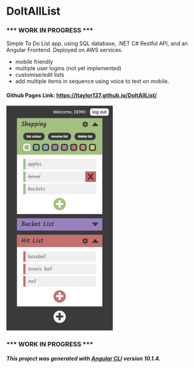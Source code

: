 # DoItAllList

### *** WORK IN PROGRESS ***

Simple To Do List app. using SQL database, .NET C# Restful API, and an Angular Frontend. Deployed on AWS services.

- mobile friendly
- multiple user logins (not yet implemented)
- customise/edit lists
- add multiple items in sequence using voice to text on mobile.

#### Github Pages Link: https://ltaylor137.github.io/DoItAllList/

![Thumbnail](/DoItAllListThumbnail.png)

### *** WORK IN PROGRESS ***

##### This project was generated with [Angular CLI](https://github.com/angular/angular-cli) version 10.1.4.
